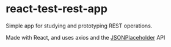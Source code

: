 # react-test-rest-app
Simple app for studying and prototyping REST operations.

Made with React, and uses axios and the [JSONPlaceholder](https://jsonplaceholder.typicode.com/) API
